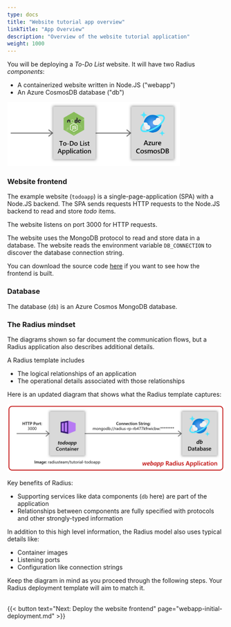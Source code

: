 ```yaml
---
type: docs
title: "Website tutorial app overview"
linkTitle: "App Overview"
description: "Overview of the website tutorial application"
weight: 1000
---
```


You will be deploying a *To-Do List* website. It will have two Radius *components*:

- A containerized website written in Node.JS ("webapp")
- An Azure CosmosDB database ("db")


<img src="todoapp-diagram.png" width=400 alt="Simple app diagram">

### Website frontend

The example website (`todoapp`) is a single-page-application (SPA) with a Node.JS backend. The SPA sends requests HTTP requests to the Node.JS backend to read and store *todo* items.

The website listens on port 3000 for HTTP requests. 

The website uses the MongoDB protocol to read and store data in a database. The website reads the environment variable `DB_CONNECTION` to discover the database connection string.

You can download the source code [here](/tutorial/webapp.zip) if you want to see how the frontend is built.

### Database

The database (`db`) is an Azure Cosmos MongoDB database.

### The Radius mindset

The diagrams shown so far document the communication flows, but a Radius application also describes additional details. 

A Radius template includes 

- The logical relationships of an application 
- The operational details associated with those relationships 

Here is an updated diagram that shows what the Radius template captures:

<img src="todoapp-appdiagram.png" width=600 alt="App diagram with descriptions of all the details and relationships."><br />

Key benefits of Radius:

- Supporting services like data components (`db` here) are part of the application
- Relationships between components are fully specified with protocols and other strongly-typed information

In addition to this high level information, the Radius model also uses typical details like:

- Container images
- Listening ports
- Configuration like connection strings

Keep the diagram in mind as you proceed through the following steps. Your Radius deployment template will aim to match it. 


<br>{{< button text="Next: Deploy the website frontend" page="webapp-initial-deployment.md" >}}

